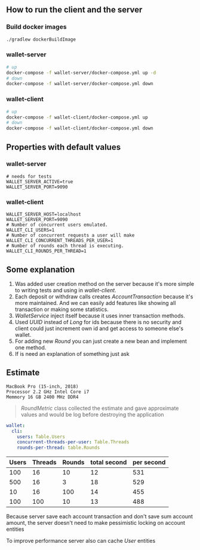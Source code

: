 
## How to run the client and the server

### Build docker images
```bash
./gradlew dockerBuildImage
```

### wallet-server
```bash
# up
docker-compose -f wallet-server/docker-compose.yml up -d
# down
docker-compose -f wallet-server/docker-compose.yml down
```

### wallet-client
```bash
# up
docker-compose -f wallet-client/docker-compose.yml up
# down
docker-compose -f wallet-client/docker-compose.yml down

```

## Properties with default values

### wallet-server
```properties
# needs for tests
WALLET_SERVER_ACTIVE=true
WALLET_SERVER_PORT=9090
```

### wallet-client
```properties
WALLET_SERVER_HOST=localhost
WALLET_SERVER_PORT=9090
# Number of concurrent users emulated.
WALLET_CLI_USERS=1
# Number of concurrent requests a user will make
WALLET_CLI_CONCURRENT_THREADS_PER_USER=1
# Number of rounds each thread is executing.
WALLET_CLI_ROUNDS_PER_THREAD=1
```

## Some explanation

1. Was added user creation method on the server because it's more simple to writing tests and using in *wallet-client*.
2. Each deposit or withdraw calls creates _AccountTransaction_ because it's more maintained. 
And we can easily add features like showing all transaction or making some statistics.
3. _WalletService_ inject itself because it uses inner transaction methods.
4. Used _UUID_ instead of _Long_ for ids because there is no security and client could just increment own id and get access to someone else's wallet.
5. For adding new _Round_ you can just create a new bean and implement one method. 
6. If is need an explanation of something just ask


## Estimate

```
MacBook Pro (15-inch, 2018)
Processor 2.2 GHz Intel Core i7
Memmory 16 GB 2400 MHz DDR4
```

> _RoundMetric_ class collected the estimate and gave approximate values and would be log before destroying the application


```yaml
wallet:
  cli:
    users: Table.Users
    concurrent-threads-per-user: Table.Threads
    rounds-per-thread: table.Rounds
```


| Users | Threads | Rounds | total second | per second |
| ----- | ------- | ------ | ----------   | ---------- |
| 100   | 16      | 10     | 12           | 531        |
| 500   | 16      | 3      | 18           | 529        |
| 10    | 16      | 100    | 14           | 455        |
| 100   | 100     | 10     | 13           | 488        |


Because server save each account transaction and don't save sum account amount, 
the server doesn't need to make pessimistic locking on account entities

To improve performance server also can cache _User_ entities 


